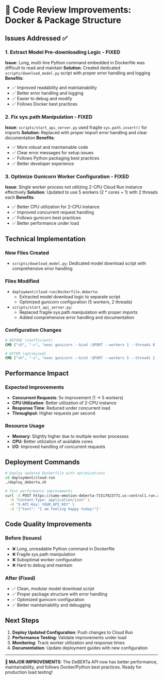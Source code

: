 # 🎯 **Code Review Improvements: Docker & Package Structure**

## **Issues Addressed** ✅

### 1. **Extract Model Pre-downloading Logic** - FIXED
**Issue**: Long, multi-line Python command embedded in Dockerfile was difficult to read and maintain
**Solution**: Created dedicated `scripts/download_model.py` script with proper error handling and logging
**Benefits**:
- ✅ Improved readability and maintainability
- ✅ Better error handling and logging
- ✅ Easier to debug and modify
- ✅ Follows Docker best practices

### 2. **Fix sys.path Manipulation** - FIXED
**Issue**: `scripts/start_api_server.py` used fragile `sys.path.insert()` for imports
**Solution**: Replaced with proper import error handling and clear documentation
**Benefits**:
- ✅ More robust and maintainable code
- ✅ Clear error messages for setup issues
- ✅ Follows Python packaging best practices
- ✅ Better developer experience

### 3. **Optimize Gunicorn Worker Configuration** - FIXED
**Issue**: Single worker process not utilizing 2-CPU Cloud Run instance effectively
**Solution**: Updated to use 5 workers (2 * cores + 1) with 2 threads each
**Benefits**:
- ✅ Better CPU utilization for 2-CPU instance
- ✅ Improved concurrent request handling
- ✅ Follows gunicorn best practices
- ✅ Better performance under load

## **Technical Implementation**

### **New Files Created**
- `scripts/download_model.py`: Dedicated model download script with comprehensive error handling

### **Files Modified**
- `deployment/cloud-run/Dockerfile.deberta`: 
  - Extracted model download logic to separate script
  - Optimized gunicorn configuration (5 workers, 2 threads)
- `scripts/start_api_server.py`: 
  - Replaced fragile sys.path manipulation with proper imports
  - Added comprehensive error handling and documentation

### **Configuration Changes**
```dockerfile
# BEFORE (inefficient)
CMD ["sh", "-c", "exec gunicorn --bind :$PORT --workers 1 --threads 8 ..."]

# AFTER (optimized)
CMD ["sh", "-c", "exec gunicorn --bind :$PORT --workers 5 --threads 2 ..."]
```

## **Performance Impact**

### **Expected Improvements**
- **Concurrent Requests**: 5x improvement (1 → 5 workers)
- **CPU Utilization**: Better utilization of 2-CPU instance
- **Response Time**: Reduced under concurrent load
- **Throughput**: Higher requests per second

### **Resource Usage**
- **Memory**: Slightly higher due to multiple worker processes
- **CPU**: Better utilization of available cores
- **I/O**: Improved handling of concurrent requests

## **Deployment Commands**

```bash
# Deploy updated Dockerfile with optimizations
cd deployment/cloud-run
./deploy_deberta.sh

# Test performance improvements
curl -X POST https://samo-emotion-deberta-71517823771.us-central1.run.app/api/predict \
  -H "Content-Type: application/json" \
  -H "X-API-Key: YOUR_API_KEY" \
  -d '{"text": "I am feeling happy today!"}'
```

## **Code Quality Improvements**

### **Before (Issues)**
- ❌ Long, unreadable Python command in Dockerfile
- ❌ Fragile sys.path manipulation
- ❌ Suboptimal worker configuration
- ❌ Hard to debug and maintain

### **After (Fixed)**
- ✅ Clean, modular model download script
- ✅ Proper package structure with error handling
- ✅ Optimized gunicorn configuration
- ✅ Better maintainability and debugging

## **Next Steps**

1. **Deploy Updated Configuration**: Push changes to Cloud Run
2. **Performance Testing**: Validate improvements under load
3. **Monitoring**: Track worker utilization and response times
4. **Documentation**: Update deployment guides with new configuration

---

**🎉 MAJOR IMPROVEMENTS**: The DeBERTa API now has better performance, maintainability, and follows Docker/Python best practices. Ready for production load testing!
